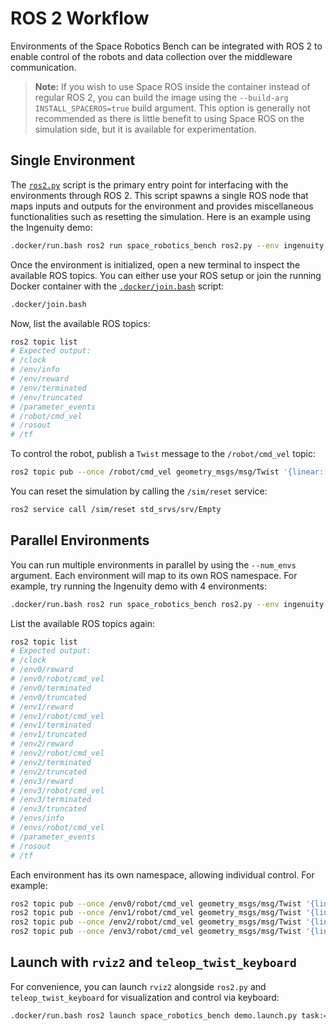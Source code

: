 # ROS 2 Workflow

Environments of the Space Robotics Bench can be integrated with ROS 2 to enable control of the robots and data collection over the middleware communication.

> **Note:** If you wish to use Space ROS inside the container instead of regular ROS 2, you can build the image using the `--build-arg INSTALL_SPACEROS=true` build argument. This option is generally not recommended as there is little benefit to using Space ROS on the simulation side, but it is available for experimentation.

## Single Environment

The [`ros2.py`](https://github.com/AndrejOrsula/space_robotics_bench/blob/main/scripts/ros2.py) script is the primary entry point for interfacing with the environments through ROS 2. This script spawns a single ROS node that maps inputs and outputs for the environment and provides miscellaneous functionalities such as resetting the simulation. Here is an example using the Ingenuity demo:

```bash
.docker/run.bash ros2 run space_robotics_bench ros2.py --env ingenuity
```

Once the environment is initialized, open a new terminal to inspect the available ROS topics. You can either use your ROS setup or join the running Docker container with the [`.docker/join.bash`](https://github.com/AndrejOrsula/space_robotics_bench/blob/main/.docker/join.bash) script:

```bash
.docker/join.bash
```

Now, list the available ROS topics:

```bash
ros2 topic list
# Expected output:
# /clock
# /env/info
# /env/reward
# /env/terminated
# /env/truncated
# /parameter_events
# /robot/cmd_vel
# /rosout
# /tf
```

To control the robot, publish a `Twist` message to the `/robot/cmd_vel` topic:

```bash
ros2 topic pub --once /robot/cmd_vel geometry_msgs/msg/Twist '{linear: {x: 1.0}}'
```

You can reset the simulation by calling the `/sim/reset` service:

```bash
ros2 service call /sim/reset std_srvs/srv/Empty
```

## Parallel Environments

You can run multiple environments in parallel by using the `--num_envs` argument. Each environment will map to its own ROS namespace. For example, try running the Ingenuity demo with 4 environments:

```bash
.docker/run.bash ros2 run space_robotics_bench ros2.py --env ingenuity --num_envs 4
```

List the available ROS topics again:

```bash
ros2 topic list
# Expected output:
# /clock
# /env0/reward
# /env0/robot/cmd_vel
# /env0/terminated
# /env0/truncated
# /env1/reward
# /env1/robot/cmd_vel
# /env1/terminated
# /env1/truncated
# /env2/reward
# /env2/robot/cmd_vel
# /env2/terminated
# /env2/truncated
# /env3/reward
# /env3/robot/cmd_vel
# /env3/terminated
# /env3/truncated
# /envs/info
# /envs/robot/cmd_vel
# /parameter_events
# /rosout
# /tf
```

Each environment has its own namespace, allowing individual control. For example:

```bash
ros2 topic pub --once /env0/robot/cmd_vel geometry_msgs/msg/Twist '{linear: {x: -1.0}}'
ros2 topic pub --once /env1/robot/cmd_vel geometry_msgs/msg/Twist '{linear: {x: 1.0}}'
ros2 topic pub --once /env2/robot/cmd_vel geometry_msgs/msg/Twist '{linear: {y: -1.0}}'
ros2 topic pub --once /env3/robot/cmd_vel geometry_msgs/msg/Twist '{linear: {y: 1.0}}'
```

## Launch with `rviz2` and `teleop_twist_keyboard`

For convenience, you can launch `rviz2` alongside `ros2.py` and `teleop_twist_keyboard` for visualization and control via keyboard:

```bash
.docker/run.bash ros2 launch space_robotics_bench demo.launch.py task:=ingenuity_visual num_envs:=4
```
